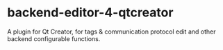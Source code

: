 # backend-editor-4-qtcreator
A plugin for Qt Creator, for tags &amp; communication protocol edit and other backend configurable functions.
